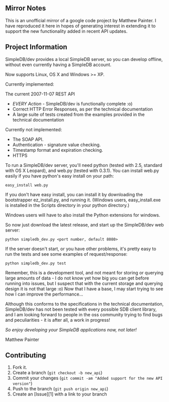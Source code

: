 Mirror Notes
------------

This is an unofficial mirror of a google code project by Matthew Painter.
I have reproduced it here in hopes of generating interest in extending it to
support the new functionality added in recent API updates.

Project Information
-------------------

SimpleDB/dev provides a local SimpleDB server, so you can develop offline, without even currently having a SimpleDB account.

Now supports Linux, OS X and Windows >= XP.

Currently implemented:

The current 2007-11-07 REST API

* _EVERY Action_ - SimpleDB/dev is functionally complete :o)
* Correct HTTP Error Responses, as per the technical documentation
* A large suite of tests created from the examples provided in the technical documentation

Currently not implemented:

* The SOAP API.
* Authentication - signature value checking.
* Timestamp format and expiration checking.
* HTTPS

To run a SimpleDB/dev server, you'll need python (tested with 2.5, standard with OS X Leopard), and web.py (tested with 0.3.1). You can install web.py easily if you have python's easy install on your path:

    easy_install web.py

If you don't have easy install, you can install it by downloading the bootstrapper ez_install.py, and running it. (Windows users, easy_install.exe is installed in the Scripts directory in your python directory.)

Windows users will have to also install the Python extensions for windows.

So now just download the latest release, and start up the SimpleDB/dev web server:

    python simpledb_dev.py <port number, default 8080>

If the server doesn't start, or you have other problems, it's pretty easy to run the tests and see some examples of request/response:

    python simpledb_dev.py test

Remember, this is a development tool, and not meant for storing or querying large amounts of data - I do not know yet how big you can get before running into issues, but I suspect that with the current storage and querying design it is not that large :o) Now that I have a base, I may start trying to see how I can improve the performance...

Although this conforms to the specifications in the technical documentation, SimpleDB/dev has not been tested with every possible SDB client library, and I am looking forward to people in the oss community trying to find bugs and peculiarities - it is after all, a work in progress!

_So enjoy developing your SimpleDB applications now, not later!_

Matthew Painter

Contributing
------------

1. Fork it.
2. Create a branch (`git checkout -b new_api`)
3. Commit your changes (`git commit -am "Added support for the new API version"`)
4. Push to the branch (`git push origin new_api`)
5. Create an [Issue][1] with a link to your branch


